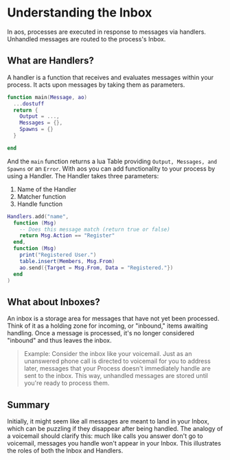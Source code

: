 # Understanding the Inbox

In aos, processes are executed in response to messages via handlers. Unhandled messages are routed to the process's Inbox.

## What are Handlers?

A handler is a function that receives and evaluates messages within your process. It acts upon messages by taking them as parameters.

```lua
function main(Message, ao)
  ...dostuff
  return {
    Output = ...,
    Messages = {},
    Spawns = {}
  }

end
```

And the `main` function returns a lua Table providing `Output, Messages, and Spawns` or an `Error`. With aos you can add functionality to your process by using a Handler. The Handler takes three parameters:

1. Name of the Handler
2. Matcher function
3. Handle function

```lua
Handlers.add("name",
  function (Msg)
    -- Does this message match (return true or false)
    return Msg.Action == "Register"
  end,
  function (Msg)
    print("Registered User.")
    table.insert(Members, Msg.From)
    ao.send({Target = Msg.From, Data = "Registered."})
  end
)
```

## What about Inboxes?

An inbox is a storage area for messages that have not yet been processed. Think of it as a holding zone for incoming, or "inbound," items awaiting handling. Once a message is processed, it's no longer considered "inbound" and thus leaves the inbox.

> Example: Consider the inbox like your voicemail. Just as an unanswered phone call is directed to voicemail for you to address later, messages that your Process doesn't immediately handle are sent to the inbox. This way, unhandled messages are stored until you're ready to process them.

## Summary

Initially, it might seem like all messages are meant to land in your Inbox, which can be puzzling if they disappear after being handled. The analogy of a voicemail should clarify this: much like calls you answer don't go to voicemail, messages you handle won't appear in your Inbox. This illustrates the roles of both the Inbox and Handlers.

